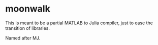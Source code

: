 moonwalk
========

This is meant to be a partial MATLAB to Julia compiler, just to ease the transition of libraries.

Named after MJ.
